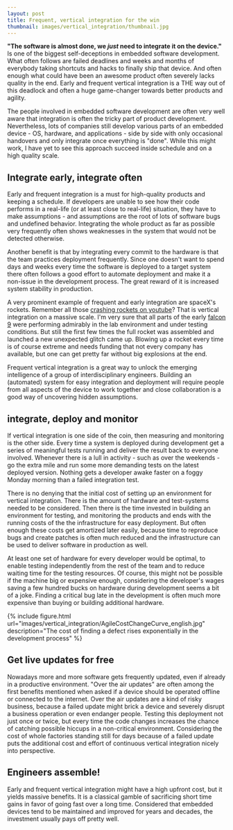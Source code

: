 ```yaml
---
layout: post
title: Frequent, vertical integration for the win
thumbnail: images/vertical_integration/thumbnail.jpg
---
```


**"The software is almost done, we *just* need to integrate it on the device."** Is one of the biggest self-deceptions in embedded software development. What often follows are failed deadlines and weeks and months of everybody taking shortcuts and hacks to finally ship that device. And often enough what could have been an awesome product often severely lacks quality in the end. Early and frequent vertical integration is a THE way out of this deadlock and often a huge game-changer towards better products and agility.

The people involved in embedded software development are often very well aware that integration is often the tricky part of product development. Nevertheless, lots of companies still develop various parts of an embedded device - OS, hardware, and applications - side by side with only occasional handovers and only integrate once everything is "done". While this might work, I have yet to see this approach succeed inside schedule and on a high quality scale. 

## Integrate early, integrate often

Early and frequent integration is a must for high-quality products and keeping a schedule. If developers are unable to see how their code performs in a real-life (or at least close to real-life) situation, they have to make assumptions - and assumptions are the root of lots of software bugs and undefined behavior. Integrating the whole product as far as possible very frequently often shows weaknesses in the system that would not be detected otherwise. 

Another benefit is that by integrating every commit to the hardware is that the team practices deployment frequently. Since one doesn't want to spend days and weeks every time the software is deployed to a target system there often follows a good effort to automate deployment and make it a non-issue in the development process. The great reward of it is increased system stability in production. 

A very prominent example of frequent and early integration are spaceX's rockets. Remember all those [crashing rockets on youtube](https://www.youtube.com/watch?v=bvim4rsNHkQ)? That is vertical integration on a massive scale. I'm very sure that all parts of the early [falcon 9](https://www.spacex.com/vehicles/falcon-9/) were performing admirably in the lab environment and under testing conditions. But still the first few times the full rocket was assembled and launched a new unexpected glitch came up. Blowing up a rocket every time is of course extreme and needs funding that not every company has available, but one can get pretty far without big explosions at the end. 

Frequent vertical integration is a great way to unlock the emerging intelligence of a group of interdisciplinary engineers. Building an (automated) system for easy integration and deployment will require people from all aspects of the device to work together and close collaboration is a good way of uncovering hidden assumptions. 

## integrate, deploy and monitor

If vertical integration is one side of the coin, then measuring and monitoring is the other side. Every time a system is deployed during development get a series of meaningful tests running and deliver the result back to everyone involved. Whenever there is a lull in activity - such as over the weekends - go the extra mile and run some more demanding tests on the latest deployed version. Nothing gets a developer awake faster on a foggy Monday morning than a failed integration test.

There is no denying that the initial cost of setting up an environment for vertical integration. There is the amount of hardware and test-systems needed to be considered. Then there is the time invested in building an environment for testing, and monitoring the products and ends with the running costs of the the infrastructure for easy deployment. But often enough these costs get amortized later easily, because time to reproduce bugs and create patches is often much reduced and the infrastructure can be used to deliver software in production as well. 

At least one set of hardware for every developer would be optimal, to enable testing independently from the rest of the team and to reduce waiting time for the testing resources. Of course, this might not be possible if the machine big or expensive enough, considering the developer's wages saving a few hundred bucks on hardware during development seems a bit of a joke. Finding a critical bug late in the development is often much more expensive than buying or building additional hardware.

{% include figure.html url="images/vertical_integration/AgileCostChangeCurve_english.jpg" description="The cost of finding a defect rises exponentially in the development process" %}

## Get live updates for free

Nowadays more and more software gets frequently updated, even if already in a productive environment. "Over the air updates" are often among the first benefits mentioned when asked if a device should be operated offline or connected to the internet. Over the air updates are a kind of risky business, because a failed update might brick a device and severely disrupt a business operation or even endanger people. Testing this deployment not just once or twice, but every time the code changes increases the chance of catching possible hiccups in a non-critical environment. Considering the cost of whole factories standing still for days because of a failed update puts the additional cost and effort of continuous vertical integration nicely into perspective.

## Engineers assemble!

Early and frequent vertical integration might have a high upfront cost, but it yields massive benefits. It is a classical gamble of sacrificing short time gains in favor of going fast over a long time. Considered that embedded devices tend to be maintained and improved for years and decades, the investment usually pays off pretty well. 